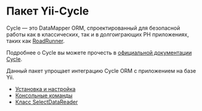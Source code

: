 # Пакет Yii-Cycle

Cycle — это DataMapper ORM, спроектированный для безопасной работы как в классических, так и в долгоиграющих PH
приложениях, таких как [RoadRunner](https://github.com/spiral/roadrunner).

Подробнее о Cycle вы можете прочесть в [официальной документации Cycle](https://github.com/cycle/docs).

Данный пакет упрощает интеграцию Cycle ORM с приложением на базе Yii.

- [Установка и настройка](installation.md)
- [Консольные команды](console-commands.md)
- [Класс SelectDataReader](select-data-reader.md)
